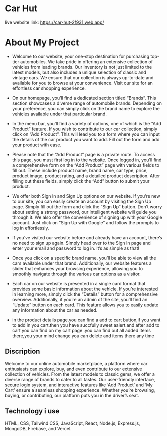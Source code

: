 # Car Hut
live website link: https://car-hut-2f931.web.app/

# About My Project

- Welcome to our website, your one-stop destination for purchasing top-tier automobiles. We take pride in offering an extensive collection of vehicles from leading brands. Our inventory is not just limited to the latest models, but also includes a unique selection of classic and vintage cars. We ensure that our collection is always up-to-date and available for you to browse at your convenience. Visit our site for an effortless car shopping experience.

- On our homepage, you’ll find a dedicated section titled “Brands”. This section showcases a diverse range of automobile brands. Depending on your preference, you can simply click on the brand name to explore the vehicles available under that particular brand.

- In the menu bar, you’ll find a variety of options, one of which is the “Add Product” feature. If you wish to contribute to our car collection, simply click on “Add Product”. This will lead you to a form where you can input the details of the car product you want to add. Fill out the form and add your product with ease.

- Please note that the “Add Product” page is a private route. To access this page, you must first log in to the website. Once logged in, you’ll find a comprehensive form on the “Add Product” page with various fields to fill out. These include product name, brand name, car type, price, product image, product rating, and a detailed product description. After filling out these fields, simply click the “Add” button to submit your product.

- We offer both Sign In and Sign Up options on our website. If you’re new to our site, you can easily create an account by visiting the Sign Up page. Simply fill out the form and click the “Sign Up” button. Don’t worry about setting a strong password, our intelligent website will guide you through it. We also offer the convenience of signing up with your Google account. Just click on “Sign Up with Google” and follow the prompts to log in effortlessly.

- If you’ve visited our website before and already have an account, there’s no need to sign up again. Simply head over to the Sign In page and enter your email and password to log in. It’s as simple as that!

- Once you click on a specific brand name, you’ll be able to view all the cars available under that brand. Additionally, our website features a slider that enhances your browsing experience, allowing you to smoothly navigate through the various car options as a visitor.

- Each car on our website is presented in a single card format that provides some basic information about the vehicle. If you’re interested in learning more, simply click the “Details” button for a comprehensive overview. Additionally, if you’re an admin of the site, you’ll find an “Update” button on each card. This feature allows you to easily update any information about the car as needed.

- in the product details page.you can find a add to cart button,if you want to add in you cart.then you have succfully sweet aalert.and after add to cart you can find on my cart page .you can find out all added items there,you your mind change you can delete and items there any time

 ## Discription

Welcome to our online automobile marketplace, a platform where car enthusiasts can explore, buy, and even contribute to our extensive collection of vehicles. From the latest models to classic gems, we offer a diverse range of brands to cater to all tastes. Our user-friendly interface, secure login system, and interactive features like ‘Add Product’ and ‘My Cart’ ensure a seamless shopping experience. Whether you’re browsing, buying, or contributing, our platform puts you in the driver’s seat.

## Technology i use
HTML, CSS, Tailwind CSS, JavaScript, React, Node.js, Express.js, MongoDB,
Firebase, and Vercel.